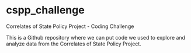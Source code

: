 # cspp_challenge
Correlates of State Policy Project - Coding Challenge

This is a Github repository where we can put code we used to explore and analyze data from the Correlates of State Policy Project.
